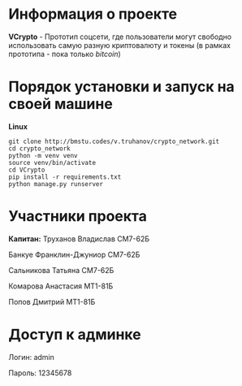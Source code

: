 Информация о проекте
============================

**VCrypto** - Прототип соцсети, где пользователи могут свободно использовать самую разную 
криптовалюту и токены (в рамках прототипа - пока только _bitcoin_)

Порядок установки и запуск на своей машине
===========
**Linux**

    git clone http://bmstu.codes/v.truhanov/crypto_network.git
    cd crypto_network
    python -m venv venv
    source venv/bin/activate
    cd VCrypto
    pip install -r requirements.txt
    python manage.py runserver

Участники проекта
===========

**Капитан:** Труханов Владислав СМ7-62Б

Банкуе Франклин-Джуниор СМ7-62Б

Сальникова Татьяна СМ7-62Б

Комарова Анастасия МТ1-81Б

Попов Дмитрий МТ1-81Б

Доступ к админке
===========

Логин: admin  

Пароль: 12345678